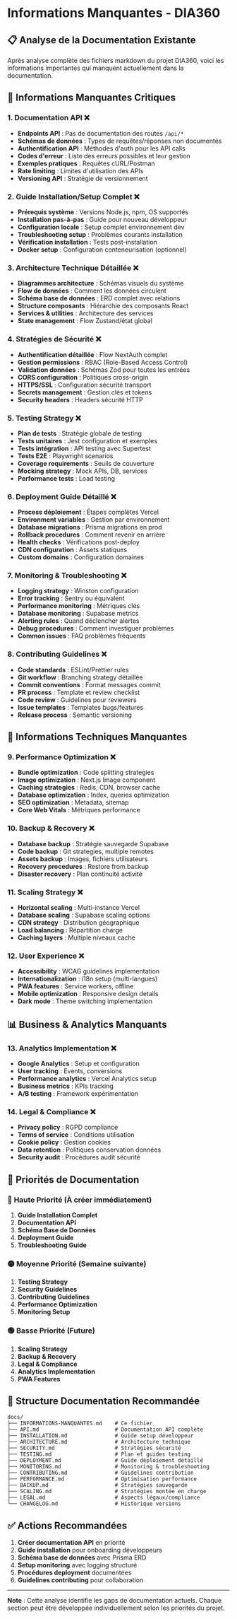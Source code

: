 # Informations Manquantes - DIA360

## 📋 Analyse de la Documentation Existante

Après analyse complète des fichiers markdown du projet DIA360, voici les informations importantes qui manquent actuellement dans la documentation.

## 🚨 Informations Manquantes Critiques

### 1. **Documentation API** ❌
- **Endpoints API** : Pas de documentation des routes `/api/*`
- **Schémas de données** : Types de requêtes/réponses non documentés
- **Authentification API** : Méthodes d'auth pour les API calls
- **Codes d'erreur** : Liste des erreurs possibles et leur gestion
- **Exemples pratiques** : Requêtes cURL/Postman
- **Rate limiting** : Limites d'utilisation des APIs
- **Versioning API** : Stratégie de versionnement

### 2. **Guide Installation/Setup Complet** ❌
- **Prérequis système** : Versions Node.js, npm, OS supportés
- **Installation pas-à-pas** : Guide pour nouveau développeur
- **Configuration locale** : Setup complet environnement dev
- **Troubleshooting setup** : Problèmes courants installation
- **Vérification installation** : Tests post-installation
- **Docker setup** : Configuration conteneurisation (optionnel)

### 3. **Architecture Technique Détaillée** ❌
- **Diagrammes architecture** : Schémas visuels du système
- **Flow de données** : Comment les données circulent
- **Schéma base de données** : ERD complet avec relations
- **Structure composants** : Hiérarchie des composants React
- **Services & utilities** : Architecture des services
- **State management** : Flow Zustand/état global

### 4. **Stratégies de Sécurité** ❌
- **Authentification détaillée** : Flow NextAuth complet
- **Gestion permissions** : RBAC (Role-Based Access Control)
- **Validation données** : Schémas Zod pour toutes les entrées
- **CORS configuration** : Politiques cross-origin
- **HTTPS/SSL** : Configuration sécurité transport
- **Secrets management** : Gestion clés et tokens
- **Security headers** : Headers sécurité HTTP

### 5. **Testing Strategy** ❌
- **Plan de tests** : Stratégie globale de testing
- **Tests unitaires** : Jest configuration et exemples
- **Tests intégration** : API testing avec Supertest
- **Tests E2E** : Playwright scenarios
- **Coverage requirements** : Seuils de couverture
- **Mocking strategy** : Mock APIs, DB, services
- **Performance tests** : Load testing

### 6. **Deployment Guide Détaillé** ❌
- **Process déploiement** : Étapes complètes Vercel
- **Environment variables** : Gestion par environnement
- **Database migrations** : Prisma migrations en prod
- **Rollback procedures** : Comment revenir en arrière
- **Health checks** : Vérifications post-deploy
- **CDN configuration** : Assets statiques
- **Custom domains** : Configuration domaines

### 7. **Monitoring & Troubleshooting** ❌
- **Logging strategy** : Winston configuration
- **Error tracking** : Sentry ou équivalent
- **Performance monitoring** : Métriques clés
- **Database monitoring** : Supabase metrics
- **Alerting rules** : Quand déclencher alertes
- **Debug procedures** : Comment investiguer problèmes
- **Common issues** : FAQ problèmes fréquents

### 8. **Contributing Guidelines** ❌
- **Code standards** : ESLint/Prettier rules
- **Git workflow** : Branching strategy détaillée
- **Commit conventions** : Format messages commit
- **PR process** : Template et review checklist
- **Code review** : Guidelines pour reviewers
- **Issue templates** : Templates bugs/features
- **Release process** : Semantic versioning

## 🔧 Informations Techniques Manquantes

### 9. **Performance Optimization** ❌
- **Bundle optimization** : Code splitting strategies
- **Image optimization** : Next.js Image component
- **Caching strategies** : Redis, CDN, browser cache
- **Database optimization** : Index, queries optimization
- **SEO optimization** : Metadata, sitemap
- **Core Web Vitals** : Métriques performance

### 10. **Backup & Recovery** ❌
- **Database backup** : Stratégie sauvegarde Supabase
- **Code backup** : Git strategies, multiple remotes
- **Assets backup** : Images, fichiers utilisateurs
- **Recovery procedures** : Restore from backup
- **Disaster recovery** : Plan continuité activité

### 11. **Scaling Strategy** ❌
- **Horizontal scaling** : Multi-instance Vercel
- **Database scaling** : Supabase scaling options
- **CDN strategy** : Distribution géographique
- **Load balancing** : Répartition charge
- **Caching layers** : Multiple niveaux cache

### 12. **User Experience** ❌
- **Accessibility** : WCAG guidelines implementation
- **Internationalization** : i18n setup (multi-langues)
- **PWA features** : Service workers, offline
- **Mobile optimization** : Responsive design details
- **Dark mode** : Theme switching implementation

## 📊 Business & Analytics Manquants

### 13. **Analytics Implementation** ❌
- **Google Analytics** : Setup et configuration
- **User tracking** : Events, conversions
- **Performance analytics** : Vercel Analytics setup
- **Business metrics** : KPIs tracking
- **A/B testing** : Framework expérimentation

### 14. **Legal & Compliance** ❌
- **Privacy policy** : RGPD compliance
- **Terms of service** : Conditions utilisation
- **Cookie policy** : Gestion cookies
- **Data retention** : Politiques conservation données
- **Security audit** : Procédures audit sécurité

## 🎯 Priorités de Documentation

### 🔴 **Haute Priorité** (À créer immédiatement)
1. **Guide Installation Complet**
2. **Documentation API**
3. **Schéma Base de Données**
4. **Deployment Guide**
5. **Troubleshooting Guide**

### 🟡 **Moyenne Priorité** (Semaine suivante)
1. **Testing Strategy**
2. **Security Guidelines**
3. **Contributing Guidelines**
4. **Performance Optimization**
5. **Monitoring Setup**

### 🟢 **Basse Priorité** (Future)
1. **Scaling Strategy**
2. **Backup & Recovery**
3. **Legal & Compliance**
4. **Analytics Implementation**
5. **PWA Features**

## 📁 Structure Documentation Recommandée

```
docs/
├── INFORMATIONS-MANQUANTES.md    # Ce fichier
├── API.md                        # Documentation API complète
├── INSTALLATION.md               # Guide setup développeur
├── ARCHITECTURE.md               # Architecture technique
├── SECURITY.md                   # Stratégies sécurité
├── TESTING.md                    # Plan et guides testing
├── DEPLOYMENT.md                 # Guide déploiement détaillé
├── MONITORING.md                 # Monitoring & troubleshooting
├── CONTRIBUTING.md               # Guidelines contribution
├── PERFORMANCE.md                # Optimisation performance
├── BACKUP.md                     # Stratégies sauvegarde
├── SCALING.md                    # Stratégies montée en charge
├── LEGAL.md                      # Aspects légaux/compliance
└── CHANGELOG.md                  # Historique versions
```

## ✅ Actions Recommandées

1. **Créer documentation API** en priorité
2. **Guide installation** pour onboarding développeurs
3. **Schéma base de données** avec Prisma ERD
4. **Setup monitoring** avec logging structuré
5. **Procédures deployment** documentées
6. **Guidelines contributing** pour collaboration

---

**Note** : Cette analyse identifie les gaps de documentation actuels. Chaque section peut être développée individuellement selon les priorités du projet.